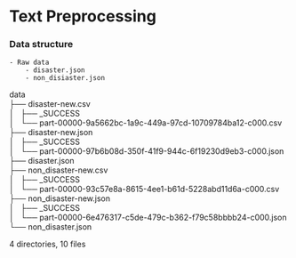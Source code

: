 # Text Preprocessing

### Data structure
	- Raw data
		- disaster.json
		- non_disiaster.json

data<br>
├── disaster-new.csv<br>
│   ├── _SUCCESS<br>
│   └── part-00000-9a5662bc-1a9c-449a-97cd-10709784ba12-c000.csv<br>
├── disaster-new.json<br>
│   ├── _SUCCESS<br>
│   └── part-00000-97b6b08d-350f-41f9-944c-6f19230d9eb3-c000.json<br>
├── disaster.json<br>
├── non_disaster-new.csv<br>
│   ├── _SUCCESS<br>
│   └── part-00000-93c57e8a-8615-4ee1-b61d-5228abd11d6a-c000.csv<br>
├── non_disaster-new.json<br>
│   ├── _SUCCESS<br>
│   └── part-00000-6e476317-c5de-479c-b362-f79c58bbbb24-c000.json<br>
└── non_disaster.json<br>

4 directories, 10 files
